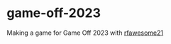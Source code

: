 # game-off-2023

Making a game for Game Off 2023 with [rfawesome21]

[rfawesome21]: https://github.com/rfawesome21
